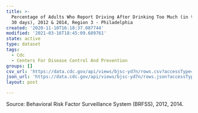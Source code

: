 ```yaml
---
title: >-
  Percentage of Adults Who Report Driving After Drinking Too Much (in the past
  30 days), 2012 & 2014, Region 3 - Philadelphia
created: '2020-11-10T16:18:37.087744'
modified: '2021-03-16T18:45:09.689761'
state: active
type: dataset
tags:
  - Cdc
  - Centers For Disease Control And Prevention
groups: []
csv_url: 'https://data.cdc.gov/api/views/bjsc-yd7n/rows.csv?accessType=DOWNLOAD'
json_url: 'https://data.cdc.gov/api/views/bjsc-yd7n/rows.json?accessType=DOWNLOAD'
layout: post

---
```

Source: Behavioral Risk Factor Surveillance System (BRFSS), 2012, 2014.
